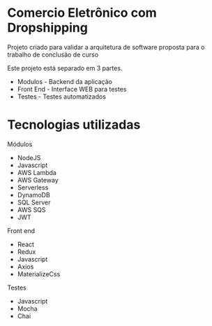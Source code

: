 # Comercio Eletrônico com Dropshipping

Projeto criado para validar a arquitetura de software proposta para o trabalho de conclusão de curso 

Este projeto está separado em 3 partes.

- Modulos - Backend da aplicação
- Front End - Interface WEB para testes
- Testes - Testes automatizados

# Tecnologias utilizadas

Módulos
- NodeJS
- Javascript
- AWS Lambda
- AWS Gateway
- Serverless
- DynamoDB
- SQL Server
- AWS SQS
- JWT

Front end
- React
- Redux
- Javascript
- Axios
- MaterializeCss

Testes
- Javascript
- Mocha
- Chai




